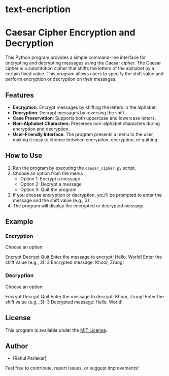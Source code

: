 # text-encription
# Caesar Cipher Encryption and Decryption

This Python program provides a simple command-line interface for encrypting and decrypting messages using the Caesar cipher. The Caesar cipher is a substitution cipher that shifts the letters of the alphabet by a certain fixed value. This program allows users to specify the shift value and perform encryption or decryption on their messages.

## Features

- **Encryption**: Encrypt messages by shifting the letters in the alphabet.
- **Decryption**: Decrypt messages by reversing the shift.
- **Case Preservation**: Supports both uppercase and lowercase letters.
- **Non-Alphabet Characters**: Preserves non-alphabet characters during encryption and decryption.
- **User-Friendly Interface**: The program presents a menu to the user, making it easy to choose between encryption, decryption, or quitting.

## How to Use

1. Run the program by executing the `caesar_cipher.py` script.
2. Choose an option from the menu:
   - Option 1: Encrypt a message
   - Option 2: Decrypt a message
   - Option 3: Quit the program
3. If you choose encryption or decryption, you'll be prompted to enter the message and the shift value (e.g., 3).
4. The program will display the encrypted or decrypted message.

## Example

### Encryption
Choose an option:

Encrypt
Decrypt
Quit
Enter the message to encrypt: Hello, World!
Enter the shift value (e.g., 3): 3
Encrypted message: Khoor, Zruog!


### Decryption
Choose an option:

Encrypt
Decrypt
Quit
Enter the message to decrypt: Khoor, Zruog!
Enter the shift value (e.g., 3): 3
Decrypted message: Hello, World!



## License

This program is available under the [MIT License](LICENSE).

## Author

- [Rahul Parlekar]

Feel free to contribute, report issues, or suggest improvements!






